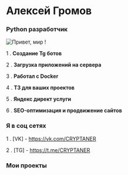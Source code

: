 # Алексей Громов

### Python разработчик

 ![Привет, мир !](https://i.postimg.cc/sfKsWwqC/k-SEPB3zv-ZKg.png)

1 . **Создание Tg ботов**

2 . **Загрузка приложений на сервера**

3 . **Работал с Docker**

4 . **Т3 для ваших проектов**

5 . **Яндекс директ услуги**

6 . **SEO-оптимизация и продвижение сайтов**


### Я в соц сетях
1 . [VK] - https://vk.com/CRYPTANER

2 . [TG] - https://t.me/CRYPTANER

### Мои проекты 